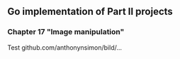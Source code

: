 ## Go implementation of Part II projects
### Chapter 17 "Image manipulation"
Test github.com/anthonynsimon/bild/...
